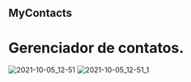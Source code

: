 ## MyContacts

# Gerenciador de contatos.

![2021-10-05_12-51](https://user-images.githubusercontent.com/72178841/136058395-9c6f4be5-9858-4207-8afa-fbb79d429005.png)
![2021-10-05_12-51_1](https://user-images.githubusercontent.com/72178841/136058432-a6d43cc4-82c4-443e-8b43-50302c3e76d1.png)


